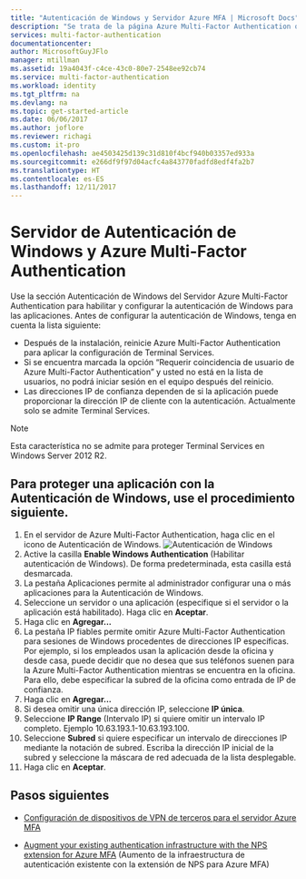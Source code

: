 ```yaml
---
title: "Autenticación de Windows y Servidor Azure MFA | Microsoft Docs"
description: "Se trata de la página Azure Multi-Factor Authentication que ayudará a implementar la Autenticación de Windows y el servidor de Azure Multi-Factor Authentication."
services: multi-factor-authentication
documentationcenter: 
author: MicrosoftGuyJFlo
manager: mtillman
ms.assetid: 19a4043f-c4ce-43c0-80e7-2548ee92cb74
ms.service: multi-factor-authentication
ms.workload: identity
ms.tgt_pltfrm: na
ms.devlang: na
ms.topic: get-started-article
ms.date: 06/06/2017
ms.author: joflore
ms.reviewer: richagi
ms.custom: it-pro
ms.openlocfilehash: ae4503425d139c31d810f4bcf940b03357ed933a
ms.sourcegitcommit: e266df9f97d04acfc4a843770fadfd8edf4fa2b7
ms.translationtype: HT
ms.contentlocale: es-ES
ms.lasthandoff: 12/11/2017
---
```

# <a name="windows-authentication-and-azure-multi-factor-authentication-server"></a>Servidor de Autenticación de Windows y Azure Multi-Factor Authentication
Use la sección Autenticación de Windows del Servidor Azure Multi-Factor Authentication para habilitar y configurar la autenticación de Windows para las aplicaciones. Antes de configurar la autenticación de Windows, tenga en cuenta la lista siguiente:

* Después de la instalación, reinicie Azure Multi-Factor Authentication para aplicar la configuración de Terminal Services.
* Si se encuentra marcada la opción “Requerir coincidencia de usuario de Azure Multi-Factor Authentication” y usted no está en la lista de usuarios, no podrá iniciar sesión en el equipo después del reinicio.
* Las direcciones IP de confianza dependen de si la aplicación puede proporcionar la dirección IP de cliente con la autenticación. Actualmente solo se admite Terminal Services.  

> [!NOTE]
> Esta característica no se admite para proteger Terminal Services en Windows Server 2012 R2.

## <a name="to-secure-an-application-with-windows-authentication-use-the-following-procedure"></a>Para proteger una aplicación con la Autenticación de Windows, use el procedimiento siguiente.
1. En el servidor de Azure Multi-Factor Authentication, haga clic en el icono de Autenticación de Windows.
   ![Autenticación de Windows](./media/multi-factor-authentication-get-started-server-windows/windowsauth.png)
2. Active la casilla **Enable Windows Authentication** (Habilitar autenticación de Windows). De forma predeterminada, esta casilla está desmarcada.
3. La pestaña Aplicaciones permite al administrador configurar una o más aplicaciones para la Autenticación de Windows.
4. Seleccione un servidor o una aplicación (especifique si el servidor o la aplicación está habilitado). Haga clic en **Aceptar**.
5. Haga clic en **Agregar...**
6. La pestaña IP fiables permite omitir Azure Multi-Factor Authentication para sesiones de Windows procedentes de direcciones IP específicas. Por ejemplo, si los empleados usan la aplicación desde la oficina y desde casa, puede decidir que no desea que sus teléfonos suenen para la Azure Multi-Factor Authentication mientras se encuentra en la oficina. Para ello, debe especificar la subred de la oficina como entrada de IP de confianza.
7. Haga clic en **Agregar...**
8. Si desea omitir una única dirección IP, seleccione **IP única**.
9. Seleccione **IP Range** (Intervalo IP) si quiere omitir un intervalo IP completo. Ejemplo 10.63.193.1-10.63.193.100.
10. Seleccione **Subred** si quiere especificar un intervalo de direcciones IP mediante la notación de subred. Escriba la dirección IP inicial de la subred y seleccione la máscara de red adecuada de la lista desplegable.
11. Haga clic en **Aceptar**.

## <a name="next-steps"></a>Pasos siguientes

- [Configuración de dispositivos de VPN de terceros para el servidor Azure MFA](multi-factor-authentication-advanced-vpn-configurations.md)

- [Augment your existing authentication infrastructure with the NPS extension for Azure MFA](multi-factor-authentication-nps-extension.md) (Aumento de la infraestructura de autenticación existente con la extensión de NPS para Azure MFA)
